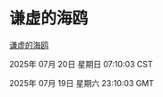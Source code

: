# 谦虚的海鸥
[谦虚的海鸥](http://219.139.199.4:56308/qxdho/course/base/hotlink/index.php)

2025年 07月 20日 星期日 07:10:03 CST

2025年 07月 19日 星期六 23:10:03 GMT
